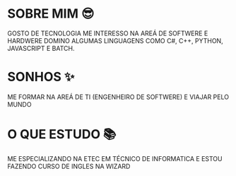 # SOBRE MIM 😎
GOSTO DE TECNOLOGIA
ME INTERESSO NA AREÁ DE SOFTWERE E HARDWERE
DOMINO ALGUMAS LINGUAGENS COMO C#, C++, PYTHON, JAVASCRIPT E BATCH.

# SONHOS ✨
ME FORMAR NA AREÁ DE TI (ENGENHEIRO DE SOFTWERE)
E VIAJAR PELO MUNDO

# O QUE ESTUDO 📚
ME ESPECIALIZANDO NA ETEC EM TÉCNICO DE INFORMATICA
E ESTOU FAZENDO CURSO DE INGLES NA WIZARD
